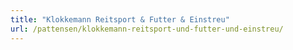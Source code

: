 ```yaml
---
title: "Klokkemann Reitsport & Futter & Einstreu"
url: /pattensen/klokkemann-reitsport-und-futter-und-einstreu/
---
```

